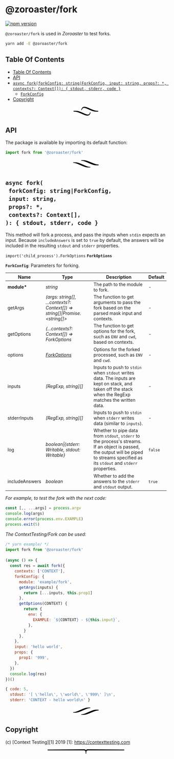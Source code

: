 # @zoroaster/fork

[![npm version](https://badge.fury.io/js/%40zoroaster%2Ffork.svg)](https://npmjs.org/package/@zoroaster/fork)

`@zoroaster/fork` is used in _Zoroaster_ to test forks.

```sh
yarn add -E @zoroaster/fork
```

## Table Of Contents

- [Table Of Contents](#table-of-contents)
- [API](#api)
- [`async fork(forkConfig: string|ForkConfig, input: string, props?: *, contexts?: Context[]): { stdout, stderr, code }`](#async-forkforkconfig-stringforkconfiginput-stringprops-contexts-context--stdout-stderr-code-)
  * [`ForkConfig`](#type-forkconfig)
- [Copyright](#copyright)

<p align="center"><a href="#table-of-contents"><img src=".documentary/section-breaks/0.svg?sanitize=true"></a></p>

## API

The package is available by importing its default function:

```js
import fork from '@zoroaster/fork'
```

<p align="center"><a href="#table-of-contents"><img src=".documentary/section-breaks/1.svg?sanitize=true"></a></p>

## `async fork(`<br/>&nbsp;&nbsp;`forkConfig: string|ForkConfig,`<br/>&nbsp;&nbsp;`input: string,`<br/>&nbsp;&nbsp;`props?: *,`<br/>&nbsp;&nbsp;`contexts?: Context[],`<br/>`): { stdout, stderr, code }`

This method will fork a process, and pass the inputs when `stdin` expects an input. Because `includeAnswers` is set to `true` by default, the answers will be included in the resulting `stdout` and `stderr` properties.

`import('child_process').ForkOptions` __<a name="type-forkoptions">`ForkOptions`</a>__

__<a name="type-forkconfig">`ForkConfig`</a>__: Parameters for forking.

|      Name      |                                       Type                                        |                                                                                      Description                                                                                      | Default |
| -------------- | --------------------------------------------------------------------------------- | ------------------------------------------------------------------------------------------------------------------------------------------------------------------------------------- | ------- |
| __module*__    | _string_                                                                          | The path to the module to fork.                                                                                                                                                       | -       |
| getArgs        | _(args: string[], ...contexts?: Context[]) =&gt; string[]\|Promise.&lt;string[]>_ | The function to get arguments to pass the fork based on the parsed mask input and contexts.                                                                                           | -       |
| getOptions     | _(...contexts?: Context[]) =&gt; ForkOptions_                                     | The function to get options for the fork, such as `ENV` and `cwd`, based on contexts.                                                                                                 | -       |
| options        | _[ForkOptions](#type-forkoptions)_                                                | Options for the forked processed, such as `ENV` and `cwd`.                                                                                                                            | -       |
| inputs         | _[RegExp, string][]_                                                              | Inputs to push to `stdin` when `stdout` writes data. The inputs are kept on stack, and taken off the stack when the RegExp matches the written data.                                  | -       |
| stderrInputs   | _[RegExp, string][]_                                                              | Inputs to push to `stdin` when `stderr` writes data (similar to `inputs`).                                                                                                            | -       |
| log            | _boolean\|{stderr: Writable, stdout: Writable}_                                   | Whether to pipe data from `stdout`, `stderr` to the process's streams. If an object is passed, the output will be piped to streams specified as its `stdout` and `stderr` properties. | `false` |
| includeAnswers | _boolean_                                                                         | Whether to add the answers to the `stderr` and `stdout` output.                                                                                                                       | `true`  |

_For example, to test the fork with the next code:_
```js
const [,, ...args] = process.argv
console.log(args)
console.error(process.env.EXAMPLE)
process.exit(5)
```

_The ContextTesting/Fork can be used:_
```js
/* yarn example/ */
import fork from '@zoroaster/fork'

(async () => {
  const res = await fork({
    contexts: ['CONTEXT'],
    forkConfig: {
      module: 'example/fork',
      getArgs(inputs) {
        return [...inputs, this.prop1]
      },
      getOptions(CONTEXT) {
        return {
          env: {
            EXAMPLE: `${CONTEXT} - ${this.input}`,
          },
        }
      },
    },
    input: 'hello world',
    props: {
      prop1: '999',
    },
  })
  console.log(res)
})()
```
```js
{ code: 5,
  stdout: '[ \'hello\', \'world\', \'999\' ]\n',
  stderr: 'CONTEXT - hello world\n' }
```

<p align="center"><a href="#table-of-contents"><img src=".documentary/section-breaks/2.svg?sanitize=true"></a></p>

## Copyright

(c) [Context Testing][1] 2019
    [1]: https://contexttesting.com

<p align="center"><a href="#table-of-contents"><img src=".documentary/section-breaks/-1.svg?sanitize=true"></a></p>